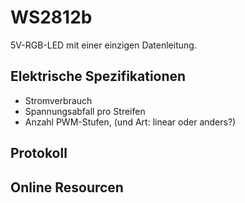 # WS2812b
5V-RGB-LED mit einer einzigen Datenleitung.

## Elektrische Spezifikationen
  * Stromverbrauch
  * Spannungsabfall pro Streifen
  * Anzahl PWM-Stufen, (und Art: linear oder anders?)

## Protokoll


## Online Resourcen
